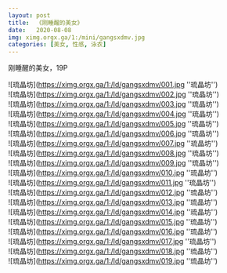 ```yaml
---
layout: post
title:  《刚睡醒的美女》
date:   2020-08-08
img: ximg.orgx.ga/1:/mini/gangsxdmv.jpg
categories: [美女, 性感, 泳衣]
---
```


刚睡醒的美女，19P

![琉晶坊](https://ximg.orgx.ga/1:/ld/gangsxdmv/001.jpg ''琉晶坊'') <br>
![琉晶坊](https://ximg.orgx.ga/1:/ld/gangsxdmv/002.jpg ''琉晶坊'') <br>
![琉晶坊](https://ximg.orgx.ga/1:/ld/gangsxdmv/003.jpg ''琉晶坊'') <br>
![琉晶坊](https://ximg.orgx.ga/1:/ld/gangsxdmv/004.jpg ''琉晶坊'') <br>
![琉晶坊](https://ximg.orgx.ga/1:/ld/gangsxdmv/005.jpg ''琉晶坊'') <br>
![琉晶坊](https://ximg.orgx.ga/1:/ld/gangsxdmv/006.jpg ''琉晶坊'') <br>
![琉晶坊](https://ximg.orgx.ga/1:/ld/gangsxdmv/007.jpg ''琉晶坊'') <br>
![琉晶坊](https://ximg.orgx.ga/1:/ld/gangsxdmv/008.jpg ''琉晶坊'') <br>
![琉晶坊](https://ximg.orgx.ga/1:/ld/gangsxdmv/009.jpg ''琉晶坊'') <br>
![琉晶坊](https://ximg.orgx.ga/1:/ld/gangsxdmv/010.jpg ''琉晶坊'') <br>
![琉晶坊](https://ximg.orgx.ga/1:/ld/gangsxdmv/011.jpg ''琉晶坊'') <br>
![琉晶坊](https://ximg.orgx.ga/1:/ld/gangsxdmv/012.jpg ''琉晶坊'') <br>
![琉晶坊](https://ximg.orgx.ga/1:/ld/gangsxdmv/013.jpg ''琉晶坊'') <br>
![琉晶坊](https://ximg.orgx.ga/1:/ld/gangsxdmv/014.jpg ''琉晶坊'') <br>
![琉晶坊](https://ximg.orgx.ga/1:/ld/gangsxdmv/015.jpg ''琉晶坊'') <br>
![琉晶坊](https://ximg.orgx.ga/1:/ld/gangsxdmv/016.jpg ''琉晶坊'') <br>
![琉晶坊](https://ximg.orgx.ga/1:/ld/gangsxdmv/017.jpg ''琉晶坊'') <br>
![琉晶坊](https://ximg.orgx.ga/1:/ld/gangsxdmv/018.jpg ''琉晶坊'') <br>
![琉晶坊](https://ximg.orgx.ga/1:/ld/gangsxdmv/019.jpg ''琉晶坊'') <br>

